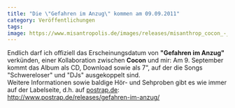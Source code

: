 ```yaml
---
title: "Die \"Gefahren im Anzug\" kommen am 09.09.2011"
category: Veröffentlichungen
tags: 
image: https://www.misantropolis.de/images/releases/misanthrop_cocon_-_gefahren_im_anzug.jpg
---
```


Endlich darf ich offiziell das Erscheinungsdatum von **"Gefahren im Anzug"** verkünden, einer Kollaboration zwischen **Cocon** und mir: Am 9. September kommt das Album als CD, Download sowie als 7", auf der die Songs "Schwereloser" und "DJs" ausgekoppelt sind.  
Weitere Informationen sowie baldige Hör- und Sehproben gibt es wie immer auf der Labelseite, d.h. auf [postrap.de](http://www.postrap.de/releases/gefahren-im-anzug/):  
<http://www.postrap.de/releases/gefahren-im-anzug/>